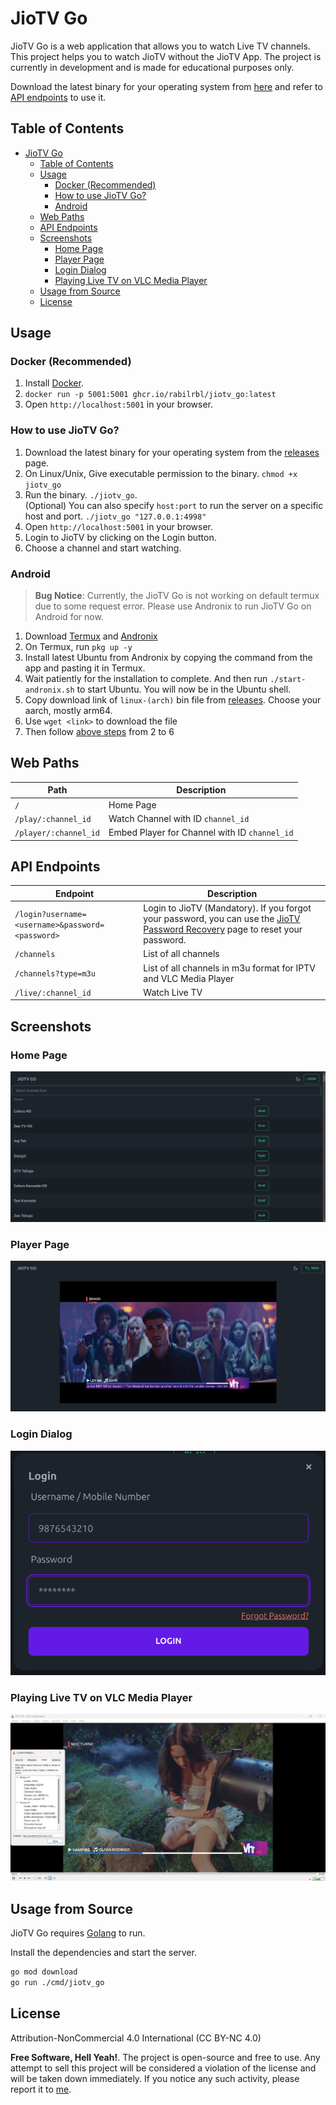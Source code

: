 # JioTV Go

JioTV Go is a web application that allows you to watch Live TV channels. This project helps you to watch JioTV without the JioTV App. The project is currently in development and is made for educational purposes only.

Download the latest binary for your operating system from [here](https://github.com/rabilrbl/jiotv_go/releases/latest) and refer to [API endpoints](#api-endpoints) to use it.

## Table of Contents

- [JioTV Go](#jiotv-go)
  - [Table of Contents](#table-of-contents)
  - [Usage](#usage)
    - [Docker (Recommended)](#docker-recommended)
    - [How to use JioTV Go?](#how-to-use-jiotv-go)
    - [Android](#android)
  - [Web Paths](#web-paths)
  - [API Endpoints](#api-endpoints)
  - [Screenshots](#screenshots)
    - [Home Page](#home-page)
    - [Player Page](#player-page)
    - [Login Dialog](#login-dialog)
    - [Playing Live TV on VLC Media Player](#playing-live-tv-on-vlc-media-player)
  - [Usage from Source](#usage-from-source)
  - [License](#license)

## Usage

### Docker (Recommended)

1. Install [Docker](https://docs.docker.com/get-docker/).
2. `docker run -p 5001:5001 ghcr.io/rabilrbl/jiotv_go:latest`
3. Open `http://localhost:5001` in your browser.

### How to use JioTV Go?

1. Download the latest binary for your operating system from the [releases](https://github.com/rabilrbl/jiotv_go/releases/latest) page.
2. On Linux/Unix, Give executable permission to the binary. `chmod +x jiotv_go`
3. Run the binary. `./jiotv_go`. <br />(Optional) You can also specify `host:port` to run the server on a specific host and port. `./jiotv_go "127.0.0.1:4998"`
4. Open `http://localhost:5001` in your browser.
5. Login to JioTV by clicking on the Login button.
6. Choose a channel and start watching.

### Android

> **Bug Notice**: Currently, the JioTV Go is not working on default termux due to some request error. Please use Andronix to run JioTV Go on Android for now.

1. Download [Termux](https://github.com/termux/termux-app/releases/latest) and [Andronix](https://andronix.app/)
2. On Termux, run `pkg up -y` 
3. Install latest Ubuntu from Andronix by copying the command from the app and pasting it in Termux.
4. Wait patiently for the installation to complete. And then run `./start-andronix.sh` to start Ubuntu. You will now be in the Ubuntu shell.
5. Copy download link of `linux-(arch)` bin file from [releases](https://github.com/rabilrbl/jiotv_go/releases/latest). Choose your aarch, mostly arm64.
6. Use `wget <link>` to download the file
7. Then follow [above steps](#how-to-use-jiotv-go) from 2 to 6


## Web Paths

| Path | Description |
| --- | --- |
| `/` | Home Page |
| `/play/:channel_id` | Watch Channel with ID `channel_id` |
| `/player/:channel_id` | Embed Player for Channel with ID `channel_id` |

## API Endpoints

| Endpoint | Description |
| --- | --- |
| `/login?username=<username>&password=<password>` | Login to JioTV (Mandatory). If you forgot your password, you can use the [JioTV Password Recovery](https://www.jio.com/selfcare/signup/forgot-password) page to reset your password. |
| `/channels` | List of all channels |
| `/channels?type=m3u` | List of all channels in m3u format for IPTV and VLC Media Player |
| `/live/:channel_id` | Watch Live TV |

## Screenshots

### Home Page

![Home Page](./assets/home.png)

### Player Page

![Player Page](./assets/player.png)
### Login Dialog

![Login Page](./assets/login.png)

### Playing Live TV on VLC Media Player

![Playing Live TV on VLC Media Player](./assets/image.png)

## Usage from Source

JioTV Go requires [Golang](https://golang.org/) to run.

Install the dependencies and start the server.

```sh
go mod download
go run ./cmd/jiotv_go
```

## License

Attribution-NonCommercial 4.0 International (CC BY-NC 4.0)

**Free Software, Hell Yeah!**. The project is open-source and free to use. Any attempt to sell this project will be considered a violation of the license and will be taken down immediately. If you notice any such activity, please report it to [me](mailto:rabil@rbls.eu.org).
